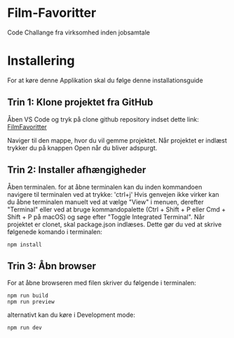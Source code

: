 # Film-Favoritter
Code Challange fra virksomhed inden jobsamtale

# Installering
For at køre denne Applikation skal du følge denne installationsguide

## Trin 1: Klone projektet fra GitHub
Åben VS Code og tryk på clone github repository
indset dette link: [FilmFavoritter](https://github.com/Hedemann-Nielsen/FilmFavoritter)

Naviger til den mappe, hvor du vil gemme projektet. Når projektet er indlæst trykker du på knappen Open når du bliver adspurgt.

## Trin 2: Installer afhængigheder
Åben terminalen. 
for at åbne terminalen kan du inden kommandoen navigere til terminalen ved at trykke: 'ctrl+j' Hvis genvejen ikke virker kan du åbne terminalen manuelt ved at vælge "View" i menuen, derefter "Terminal" eller ved at bruge kommandopalette (Ctrl + Shift + P eller Cmd + Shift + P på macOS) og søge efter "Toggle Integrated Terminal".
Når projektet er clonet, skal package.json indlæses. Dette gør du ved at skrive følgenede komando i terminalen: 
```
npm install
```

## Trin 3: Åbn browser
For at åbne browseren med filen skriver du følgende i terminalen: 
```
npm run build
npm run preview
```
alternativt kan du køre i Development mode:

```
npm run dev
```

